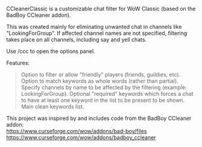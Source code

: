 CCleanerClassic is a customizable chat filter for WoW Classic (based on the BadBoy CCleaner addon).

This was created mainly for eliminating unwanted chat in channels like "LookingForGroup".
If affected channel names are not specified, filtering takes place on all channels, including say and yell chats.

Use /ccc to open the options panel.

Features:
> Option to filter or allow "friendly" players (friends, guildies, etc).
> Option to match keywords as whole words (rather than partial).
> Specify channels by name to be affected by the filtering (example: LookingForGroup).
> Optional "required" keywords which forces a chat to have at least one keyword in the list to be present to be shown.
> Main clean keywords list.

This project was inspired by and includes code from the BadBoy CCleaner addon: \
https://www.curseforge.com/wow/addons/bad-boy/files \
https://www.curseforge.com/wow/addons/badboy_ccleaner
